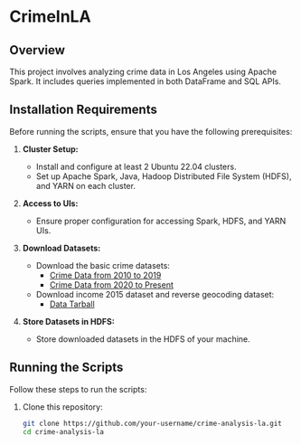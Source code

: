 # CrimeInLA

## Overview

This project involves analyzing crime data in Los Angeles using Apache Spark. It includes queries implemented in both DataFrame and SQL APIs.

## Installation Requirements

Before running the scripts, ensure that you have the following prerequisites:

1. **Cluster Setup:**
   - Install and configure at least 2 Ubuntu 22.04 clusters.
   - Set up Apache Spark, Java, Hadoop Distributed File System (HDFS), and YARN on each cluster.

2. **Access to UIs:**
   - Ensure proper configuration for accessing Spark, HDFS, and YARN UIs.

3. **Download Datasets:**
   - Download the basic crime datasets:
     - [Crime Data from 2010 to 2019](https://catalog.data.gov/dataset/crime-data-from-2010-to-2019)
     - [Crime Data from 2020 to Present](https://catalog.data.gov/dataset/crime-data-from-2020-to-present)
   - Download income 2015 dataset and reverse geocoding dataset:
     - [Data Tarball](http://www.dblab.ece.ntua.gr/files/classes/data.tar.gz)

4. **Store Datasets in HDFS:**
   - Store downloaded datasets in the HDFS of your machine.

## Running the Scripts

Follow these steps to run the scripts:

1. Clone this repository:
   ```bash
   git clone https://github.com/your-username/crime-analysis-la.git
   cd crime-analysis-la
